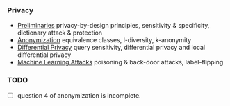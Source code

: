 ### Privacy

- [Preliminaries](./preliminaries) privacy-by-design principles, sensitivity & specificity, dictionary attack & protection
- [Anonymization](./anonymization) equivalence classes, l-diversity, k-anonymity
- [Differential Privacy](./differential-privacy) query sensitivity, differential privacy and local differential privacy
- [Machine Learning Attacks](./machine-learning-attacks) poisoning & back-door attacks, label-flipping

### TODO

- [ ] question 4 of anonymization is incomplete.
